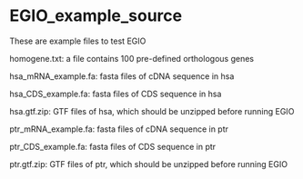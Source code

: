 # EGIO_example_source

These are example files to test EGIO

homogene.txt: a file contains 100 pre-defined orthologous genes

hsa_mRNA_example.fa: fasta files of cDNA sequence in hsa

hsa_CDS_example.fa: fasta files of CDS sequence in hsa

hsa.gtf.zip: GTF files of hsa, which should be unzipped before running EGIO

ptr_mRNA_example.fa: fasta files of cDNA sequence in ptr

ptr_CDS_example.fa: fasta files of CDS sequence in ptr

ptr.gtf.zip: GTF files of ptr, which should be unzipped before running EGIO
